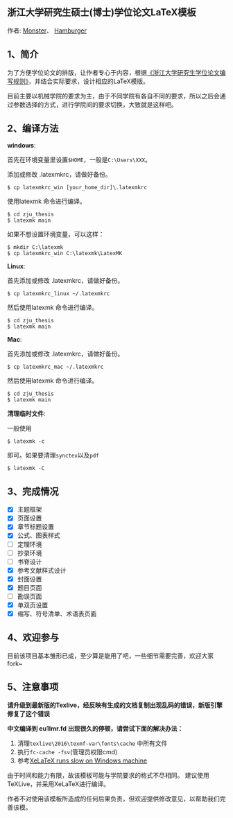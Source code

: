 ## 浙江大学研究生硕士(博士)学位论文LaTeX模板
作者:
[Monster](http://github.com/skychan)、
[Hamburger](https://github.com/githamburger)

## 1、简介

为了方便学位论文的排版，让作者专心于内容，根据[《浙江大学研究生学位论文编写规则》](http://grs.zju.edu.cn/UserFiles/File/xkjsc/xwglb/wenjian/%E6%B5%99%E6%B1%9F%E5%A4%A7%E5%AD%A6%E7%A0%94%E7%A9%B6%E7%94%9F%E5%AD%A6%E4%BD%8D%E8%AE%BA%E6%96%87%E7%BC%96%E5%86%99%E8%A7%84%E5%88%99.doc)，并结合实际要求，设计相应的LaTeX模版。

目前主要以机械学院的要求为主，由于不同学院有各自不同的要求，所以之后会通过参数选择的方式，进行学院间的要求切换，大致就是这样吧。

## 2、编译方法

__windows__:

首先在环境变量里设置```$HOME```，一般是```C:\Users\XXX```。


添加或修改 .latexmkrc，请做好备份。

    $ cp latexmkrc_win [your_home_dir]\.latexmkrc

使用latexmk 命令进行编译。

	$ cd zju_thesis
	$ latexmk main

如果不想设置环境变量，可以这样：

	$ mkdir C:\latexmk
	$ cp latexmkrc_win C:\latexmk\LatexMK

__Linux__:

首先添加或修改 .latexmkrc，请做好备份。

    $ cp latexmkrc_linux ~/.latexmkrc

然后使用latexmk 命令进行编译。

	$ cd zju_thesis
	$ latexmk main

__Mac__:

首先添加或修改 .latexmkrc，请做好备份。

    $ cp latexmkrc_mac ~/.latexmkrc

然后使用latexmk 命令进行编译。

	$ cd zju_thesis
	$ latexmk main

__清理临时文件__:

一般使用
	
	$ latexmk -c
即可。如果要清理```synctex```以及```pdf```

	$ latexmk -C

## 3、完成情况
- [x] 主题框架
- [x] 页面设置
- [x] 章节标题设置
- [x] 公式、图表样式
- [ ] 定理环境
- [ ] 抄录环境
- [ ] 书脊设计
- [x] 参考文献样式设计
- [x] 封面设置
- [x] 题目页面
- [ ] 勘误页面
- [x] 单双页设置
- [x] 缩写、符号清单、术语表页面

## 4、欢迎参与

目前该项目基本雏形已成，至少算是能用了吧，一些细节需要完善，欢迎大家fork~

## 5、注意事项

**请升级到最新版的Texlive，经反映有生成的文档复制出现乱码的错误，新版引擎修复了这个错误**

**中文编译到 eu1lmr.fd 出现很久的停顿，请尝试下面的解决办法：**

1. 清理```texlive\2016\texmf-var\fonts\cache``` 中所有文件
2. 执行```fc-cache -fsv```(管理员权限cmd)
3. 参考[XeLaTeX runs slow on Windows machine](http://tex.stackexchange.com/questions/325278/xelatex-runs-slow-on-windows-machine/329243)


由于时间和能力有限，故该模板可能与学院要求的格式不尽相同。
建议使用TeXLive，并采用XeLaTeX进行编译。

作者不对使用该模板所造成的任何后果负责，但欢迎提供修改意见，以帮助我们完善该模。

